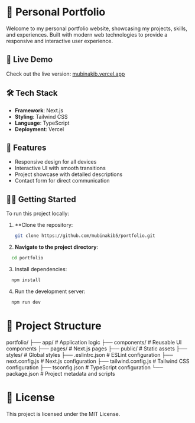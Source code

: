 # 📁 Personal Portfolio

Welcome to my personal portfolio website, showcasing my projects, skills, and experiences. Built with modern web technologies to provide a responsive and interactive user experience.

## 🚀 Live Demo

Check out the live version: [mubinakib.vercel.app](https://mubinakib.vercel.app)

## 🛠️ Tech Stack

- **Framework**: Next.js
- **Styling**: Tailwind CSS
- **Language**: TypeScript
- **Deployment**: Vercel

## 📂 Features

- Responsive design for all devices
- Interactive UI with smooth transitions
- Project showcase with detailed descriptions
- Contact form for direct communication

## 🧑‍💻 Getting Started

To run this project locally:

1. **Clone the repository:
   ```bash
   git clone https://github.com/mubinakib5/portfolio.git
   ```
   
2. **Navigate to the project directory**:
```bash
  cd portfolio
```

3. Install dependencies:
```bash
  npm install
```

4. Run the development server:
```bash
  npm run dev
```
# 📁 Project Structure

portfolio/
├── app/                # Application logic
├── components/         # Reusable UI components
├── pages/              # Next.js pages
├── public/             # Static assets
├── styles/             # Global styles
├── .eslintrc.json      # ESLint configuration
├── next.config.js      # Next.js configuration
├── tailwind.config.js  # Tailwind CSS configuration
├── tsconfig.json       # TypeScript configuration
└── package.json        # Project metadata and scripts

# 📄 License
This project is licensed under the MIT License.


